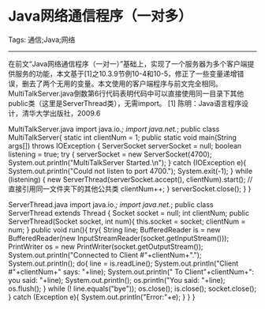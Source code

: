 # Java网络通信程序（一对多）
Tags: 通信;Java;网络

------

在前文“Java网络通信程序（一对一）”基础上，实现了一个服务器为多个客户端提供服务的功能，本文基于[1]之10.3.9节例10-4和10-5，修正了一些变量递增错误，删去了两个无用的变量。本文使用的客户端程序与前文完全相同。 
MultiTalkServer.java倒数第6行代码表明代码中可以直接使用同一目录下其他public类（这里是ServerThread类），无需import。 
[1] 陈明：Java语言程序设计，清华大学出版社，2009.6 
 
 MultiTalkServer.java 
import java.io.*; 
import java.net.*; 
public class MultiTalkServer{ 
 static int clientNum = 1; 
 public static void main(String args[]) throws IOException { 
 ServerSocket serverSocket = null; 
 boolean listening = true; 
 try { 
  serverSocket = new ServerSocket(4700); 
  System.out.println("MultiTalkServer Started.\n"); 
 } 
 catch (IOException e){ 
  System.out.println("Could not listen to port 4700."); 
  System.exit(-1); 
 } 
 while (listening) { 
  new ServerThread(serverSocket.accept(), clientNum).start(); //直接引用同一文件夹下的其他公共类 
  clientNum++; 
 } 
 serverSocket.close(); 
 } 
} 
 
 ServerThread.java 
import java.io.*; 
import java.net.*; 
 public class ServerThread extends Thread { 
 Socket socket = null; 
 int clientNum; 
 public ServerThread(Socket socket, int num){ 
 this.socket = socket; 
 clientNum = num; 
 } 
 public void run(){ 
 try{ 
  String line; 
  BufferedReader is = new BufferedReader(new InputStreamReader(socket.getInputStream())); 
  PrintWriter os = new PrintWriter(socket.getOutputStream()); 
  System.out.println("Connected to Client #"+clientNum+"."); 
  System.out.println(); 
  do{ 
  line = is.readLine(); 
  System.out.println("Client #"+clientNum+" says: "+line); 
  System.out.println(" To Client"+clientNum+": you said: "+line); 
  System.out.println(); 
  os.println("You said: "+line); 
  os.flush(); 
  } while (! line.equals("bye")); 
  os.close(); 
  is.close(); 
  socket.close(); 
 } 
 catch (Exception e){ 
  System.out.println("Error:"+e); 
 } 
 } 
}
